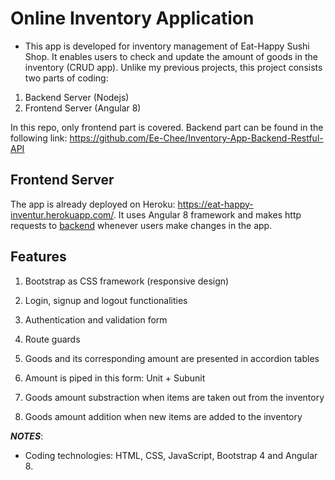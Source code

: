 # Online Inventory Application
* This app is developed for inventory management of Eat-Happy Sushi Shop. It enables users to check and update the amount of goods in the inventory (CRUD app). Unlike my previous projects, this project consists two parts of coding:
1) Backend Server (Nodejs)
2) Frontend Server (Angular 8)

In this repo, only frontend part is covered. Backend part can be found in the following link:
https://github.com/Ee-Chee/Inventory-App-Backend-Restful-API

## Frontend Server
The app is already deployed on Heroku: https://eat-happy-inventur.herokuapp.com/. It uses Angular 8 framework and makes http requests to [backend](https://github.com/Ee-Chee/Inventory-App-Backend-Restful-API) whenever users make changes in the app.  

## Features
1) Bootstrap as CSS framework (responsive design)

2) Login, signup and logout functionalities

3) Authentication and validation form

4) Route guards

5) Goods and its corresponding amount are presented in accordion tables

6) Amount is piped in this form: Unit + Subunit

7) Goods amount substraction when items are taken out from the inventory

8) Goods amount addition when new items are added to the inventory

**_NOTES_**:
* Coding technologies: HTML, CSS, JavaScript, Bootstrap 4 and Angular 8.






